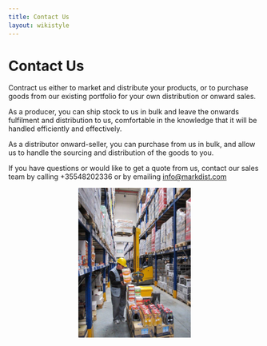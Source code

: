 ```yaml
---
title: Contact Us
layout: wikistyle
---
```


Contact Us
==========

Contract us either to market and distribute your products, or to purchase goods from our existing portfolio for your own distribution or onward sales.

As a producer, you can ship stock to us in bulk and leave the onwards fulfilment and distribution to us, comfortable in the knowledge that it will be handled efficiently and effectively.

As a distributor onward-seller, you can purchase from us in bulk, and allow us to handle the sourcing and distribution of the goods to you.

If you have questions or would like to get a quote from us,
contact our sales team by calling +35548202336 or by emailing
[info@markdist.com](mailto:info@markdist.com)

<center>
<img src="images/MD-warehouse.png" alt="M&amp;D Warehouse" height="300px" />
</center>


